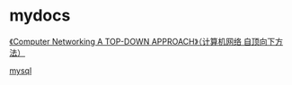 # mydocs

[《Computer Networking A TOP-DOWN APPROACH》（计算机网络 自顶向下方法）](https://github.com/stanedward1/mydocs/blob/main/Computer%20Networking%20A%20TOP-DOWN%20APPROACH/README.md)

[mysql](https://github.com/stanedward1/mydocs/blob/main/Mysql/Mysql.md)
